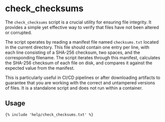 # check_checksums

The `check_checksums` script is a crucial utility for ensuring file integrity. It provides a simple
yet effective way to verify that files have not been altered or corrupted.

The script operates by reading a manifest file named `checksums.txt` located in the current
directory. This file should contain one entry per line, with each line consisting of a SHA-256
checksum, two spaces, and the corresponding filename. The script iterates through this manifest,
calculates the SHA-256 checksum of each file on disk, and compares it against the expected value
from the manifest.

This is particularly useful in CI/CD pipelines or after downloading artifacts to guarantee that you
are working with the correct and untampered versions of files. It is a standalone script and does
not run within a container.

## Usage

```
{% include 'help/check_checksums.txt' %}
```
